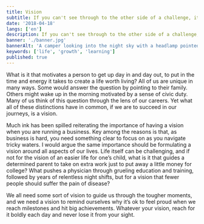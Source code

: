 ```yaml
---
title: Vision
subtitle: If you can't see through to the other side of a challenge, it's time to ask yourself tougher questions.
date: '2018-04-18'
langs: ['en']
description: If you can't see through to the other side of a challenge, it's time to ask yourself tougher questions.
banner: './banner.jpg'
bannerAlt: 'A camper looking into the night sky with a headlamp pointed upwards.'
keywords: ['life', 'growth', 'learning']
published: true
---
```


What is it that motivates a person to get up day in and day out, to put in the time and energy it takes to create a life worth living? All of us are unique in many ways. Some would answer the question by pointing to their family. Others might wake up in the morning motivated by a sense of civic duty. Many of us think of this question through the lens of our careers. Yet what all of these distinctions have in common, if we are to succeed in our journeys, is a vision.

Much ink has been spilled reiterating the importance of having a vision when you are running a business. Key among the reasons is that, as business is hard, you need something clear to focus on as you navigate tricky waters. I would argue the same importance should be formulating a vision around all aspects of our lives. Life itself can be challenging, and if not for the vision of an easier life for one’s child, what is it that guides a determined parent to take on extra work just to put away a little money for college? What pushes a physician through grueling education and training, followed by years of relentless night shifts, but for a vision that fewer people should suffer the pain of disease?

We all need some sort of vision to guide us through the tougher moments, and we need a vision to remind ourselves why it’s ok to feel proud when we reach milestones and hit big achievements. Whatever your vision, reach for it boldly each day and never lose it from your sight.
